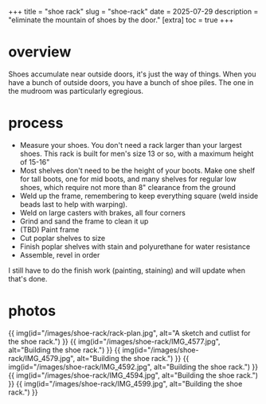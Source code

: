 +++
title = "shoe rack"
slug = "shoe-rack"
date = 2025-07-29
description = "eliminate the mountain of shoes by the door."
[extra]
  toc = true
+++

# overview
Shoes accumulate near outside doors, it's just the way of things. When you have a bunch of outside doors, you have a bunch of shoe piles. The one in the mudroom was particularly egregious.

# process
* Measure your shoes. You don't need a rack larger than your largest shoes. This rack is built for men's size 13 or so, with a maximum height of 15-16"
* Most shelves don't need to be the height of your boots. Make one shelf for tall boots, one for mid boots, and many shelves for regular low shoes, which require not more than 8" clearance from the ground
* Weld up the frame, remembering to keep everything square (weld inside beads last to help with warping).
* Weld on large casters with brakes, all four corners
* Grind and sand the frame to clean it up
* (TBD) Paint frame
* Cut poplar shelves to size
* Finish poplar shelves with stain and polyurethane for water resistance
* Assemble, revel in order

I still have to do the finish work (painting, staining) and will update when that's done.

# photos
{{ img(id="/images/shoe-rack/rack-plan.jpg", alt="A sketch and cutlist for the shoe rack.") }}
{{ img(id="/images/shoe-rack/IMG_4577.jpg", alt="Building the shoe rack.") }}
{{ img(id="/images/shoe-rack/IMG_4579.jpg", alt="Building the shoe rack.") }}
{{ img(id="/images/shoe-rack/IMG_4592.jpg", alt="Building the shoe rack.") }}
{{ img(id="/images/shoe-rack/IMG_4594.jpg", alt="Building the shoe rack.") }}
{{ img(id="/images/shoe-rack/IMG_4599.jpg", alt="Building the shoe rack.") }}